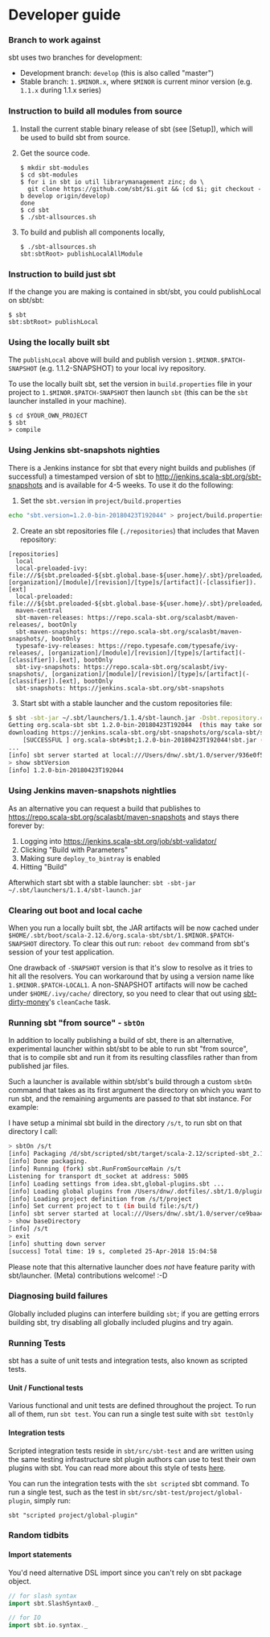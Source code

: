 Developer guide
===============

### Branch to work against

sbt uses two branches for development:

- Development branch: `develop` (this is also called "master")
- Stable branch: `1.$MINOR.x`, where `$MINOR` is current minor version (e.g. `1.1.x` during 1.1.x series)

### Instruction to build all modules from source

1. Install the current stable binary release of sbt (see [Setup]), which will be used to build sbt from source.
2. Get the source code.

   ```
   $ mkdir sbt-modules
   $ cd sbt-modules
   $ for i in sbt io util librarymanagement zinc; do \
     git clone https://github.com/sbt/$i.git && (cd $i; git checkout -b develop origin/develop)
   done
   $ cd sbt
   $ ./sbt-allsources.sh
   ```

3. To build and publish all components locally,

   ```
   $ ./sbt-allsources.sh
   sbt:sbtRoot> publishLocalAllModule
   ```

### Instruction to build just sbt

If the change you are making is contained in sbt/sbt, you could publishLocal on sbt/sbt:

```
$ sbt
sbt:sbtRoot> publishLocal
```

### Using the locally built sbt

The `publishLocal` above will build and publish version `1.$MINOR.$PATCH-SNAPSHOT` (e.g. 1.1.2-SNAPSHOT) to your local ivy repository.

To use the locally built sbt, set the version in `build.properties` file in your project to `1.$MINOR.$PATCH-SNAPSHOT` then launch `sbt` (this can be the `sbt` launcher installed in your machine).

```
$ cd $YOUR_OWN_PROJECT
$ sbt
> compile
```

### Using Jenkins sbt-snapshots nighties

There is a Jenkins instance for sbt that every night builds and publishes (if successful) a timestamped version
of sbt to http://jenkins.scala-sbt.org/sbt-snapshots and is available for 4-5 weeks. To use it do the following:

1. Set the `sbt.version` in `project/build.properties`

```bash
echo "sbt.version=1.2.0-bin-20180423T192044" > project/build.properties
```

2. Create an sbt repositories file (`./repositories`) that includes that Maven repository:

```properties
[repositories]
  local
  local-preloaded-ivy: file:///${sbt.preloaded-${sbt.global.base-${user.home}/.sbt}/preloaded/}, [organization]/[module]/[revision]/[type]s/[artifact](-[classifier]).[ext]
  local-preloaded: file:///${sbt.preloaded-${sbt.global.base-${user.home}/.sbt}/preloaded/}
  maven-central
  sbt-maven-releases: https://repo.scala-sbt.org/scalasbt/maven-releases/, bootOnly
  sbt-maven-snapshots: https://repo.scala-sbt.org/scalasbt/maven-snapshots/, bootOnly
  typesafe-ivy-releases: https://repo.typesafe.com/typesafe/ivy-releases/, [organization]/[module]/[revision]/[type]s/[artifact](-[classifier]).[ext], bootOnly
  sbt-ivy-snapshots: https://repo.scala-sbt.org/scalasbt/ivy-snapshots/, [organization]/[module]/[revision]/[type]s/[artifact](-[classifier]).[ext], bootOnly
  sbt-snapshots: https://jenkins.scala-sbt.org/sbt-snapshots
```

3. Start sbt with a stable launcher and the custom repositories file:

```bash
$ sbt -sbt-jar ~/.sbt/launchers/1.1.4/sbt-launch.jar -Dsbt.repository.config=repositories
Getting org.scala-sbt sbt 1.2.0-bin-20180423T192044  (this may take some time)...
downloading https://jenkins.scala-sbt.org/sbt-snapshots/org/scala-sbt/sbt/1.2.0-bin-20180423T192044/sbt-1.2.0-bin-20180423T192044.jar ...
	[SUCCESSFUL ] org.scala-sbt#sbt;1.2.0-bin-20180423T192044!sbt.jar (139ms)
...
[info] sbt server started at local:///Users/dnw/.sbt/1.0/server/936e0f52ed9baf6b6d83/sock
> show sbtVersion
[info] 1.2.0-bin-20180423T192044
```

### Using Jenkins maven-snapshots nightlies

As an alternative you can request a build that publishes to https://repo.scala-sbt.org/scalasbt/maven-snapshots
and stays there forever by:

1. Logging into https://jenkins.scala-sbt.org/job/sbt-validator/
2. Clicking "Build with Parameters"
3. Making sure `deploy_to_bintray` is enabled
4. Hitting "Build"

Afterwhich start sbt with a stable launcher: `sbt -sbt-jar ~/.sbt/launchers/1.1.4/sbt-launch.jar`

### Clearing out boot and local cache

When you run a locally built sbt, the JAR artifacts will be now cached under `$HOME/.sbt/boot/scala-2.12.6/org.scala-sbt/sbt/1.$MINOR.$PATCH-SNAPSHOT` directory. To clear this out run: `reboot dev` command from sbt's session of your test application.

One drawback of `-SNAPSHOT` version is that it's slow to resolve as it tries to hit all the resolvers. You can workaround that by using a version name like `1.$MINOR.$PATCH-LOCAL1`. A non-SNAPSHOT artifacts will now be cached under `$HOME/.ivy/cache/` directory, so you need to clear that out using [sbt-dirty-money](https://github.com/sbt/sbt-dirty-money)'s `cleanCache` task.

### Running sbt "from source" - `sbtOn`

In addition to locally publishing a build of sbt, there is an alternative, experimental launcher within sbt/sbt
to be able to run sbt "from source", that is to compile sbt and run it from its resulting classfiles rather than
from published jar files.

Such a launcher is available within sbt/sbt's build through a custom `sbtOn` command that takes as its first
argument the directory on which you want to run sbt, and the remaining arguments are passed _to_ that sbt
instance. For example:

I have setup a minimal sbt build in the directory `/s/t`, to run sbt on that directory I call:

```bash
> sbtOn /s/t
[info] Packaging /d/sbt/scripted/sbt/target/scala-2.12/scripted-sbt_2.12-1.2.0-SNAPSHOT.jar ...
[info] Done packaging.
[info] Running (fork) sbt.RunFromSourceMain /s/t
Listening for transport dt_socket at address: 5005
[info] Loading settings from idea.sbt,global-plugins.sbt ...
[info] Loading global plugins from /Users/dnw/.dotfiles/.sbt/1.0/plugins
[info] Loading project definition from /s/t/project
[info] Set current project to t (in build file:/s/t/)
[info] sbt server started at local:///Users/dnw/.sbt/1.0/server/ce9baa494c7598e4d59b/sock
> show baseDirectory
[info] /s/t
> exit
[info] shutting down server
[success] Total time: 19 s, completed 25-Apr-2018 15:04:58
```

Please note that this alternative launcher does _not_ have feature parity with sbt/launcher. (Meta)
contributions welcome! :-D

### Diagnosing build failures

Globally included plugins can interfere building `sbt`; if you are getting errors building sbt, try disabling all globally included plugins and try again.

### Running Tests

sbt has a suite of unit tests and integration tests, also known as scripted tests.

#### Unit / Functional tests

Various functional and unit tests are defined throughout the
project. To run all of them, run `sbt test`. You can run a single test
suite with `sbt testOnly`

#### Integration tests

Scripted integration tests reside in `sbt/src/sbt-test` and are
written using the same testing infrastructure sbt plugin authors can
use to test their own plugins with sbt. You can read more about this
style of tests [here](http://www.scala-sbt.org/1.0/docs/Testing-sbt-plugins).

You can run the integration tests with the `sbt scripted` sbt
command. To run a single test, such as the test in
`sbt/src/sbt-test/project/global-plugin`, simply run:

    sbt "scripted project/global-plugin"

### Random tidbits

#### Import statements

You'd need alternative DSL import since you can't rely on sbt package object.

```scala
// for slash syntax
import sbt.SlashSyntax0._

// for IO
import sbt.io.syntax._
```
